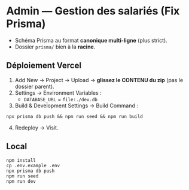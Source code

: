 # Admin — Gestion des salariés (Fix Prisma)

- Schéma Prisma au format **canonique multi‑ligne** (plus strict).
- Dossier `prisma/` bien à la **racine**.

## Déploiement Vercel
1) Add New → Project → Upload → **glissez le CONTENU du zip** (pas le dossier parent).
2) Settings → Environment Variables :
   - `DATABASE_URL` = `file:./dev.db`
3) Build & Development Settings → Build Command :
```
npx prisma db push && npm run seed && npm run build
```
4) Redeploy → Visit.

## Local
```
npm install
cp .env.example .env
npx prisma db push
npm run seed
npm run dev
```
